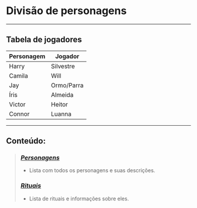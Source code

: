 # Divisão de personagens

---

## Tabela de jogadores

| Personagem | Jogador   |
| ---------- | --------- |
| Harry      | Silvestre |
| Camila     | Will      |
| Jay        | Ormo/Parra|
| Íris       | Almeida   |
| Victor     | Heitor    |
| Connor     | Luanna    |

---

## Conteúdo:

> ### [ ***Personagens*** ](/personagens/index.html)
> - Lista com todos os personagens e suas descrições.
> ### [ ***Rituais*** ](/mecanicas/rituais/rituais.html)
> - Lista de rituais e informações sobre eles.